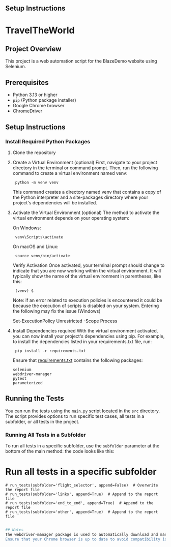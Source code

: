 ## Setup Instructions

# TravelTheWorld

## Project Overview
This project is a web automation script for the BlazeDemo website using Selenium.

## Prerequisites

- Python 3.13 or higher
- `pip` (Python package installer)
- Google Chrome browser
- ChromeDriver

## Setup Instructions

### Install Required Python Packages

1. Clone the repository

2. Create a Virtual Environment (optional)
	First, navigate to your project directory in the terminal or command prompt. Then, run the following command to create a virtual environment named venv:

		python -m venv venv

	This command creates a directory named venv that contains a copy of the Python interpreter and a site-packages directory where your project's dependencies will be installed.

3. Activate the Virtual Environment (optional)
	The method to activate the virtual environment depends on your operating system:

	On Windows:

		venv\Scripts\activate

	On macOS and Linux:

		source venv/bin/activate

   Verify Activation
	Once activated, your terminal prompt should change to indicate that you are now working within the virtual environment. It will typically show the name of the virtual environment in parentheses, like this:

		(venv) $

   Note: if an error related to execution policies is encountered it could  be because the execution of scripts is disabled on your system. Entering the following may fix the issue (Windows)

      Set-ExecutionPolicy Unrestricted -Scope Process

4. Install Dependencies required
	With the virtual environment activated, you can now install your project's dependencies using pip. For example, to install the dependencies listed in your requirements.txt file, run:

		pip install -r requirements.txt

    Ensure that [requirements.txt](http://_vscodecontentref_/3) contains the following packages:

    ```
   selenium
   webdriver-manager
   pytest
   parameterized
    
## Running the Tests

You can run the tests using the `main.py` script located in the `src` directory. The script provides options to run specific test cases, all tests in a subfolder, or all tests in the project.

### Running All Tests in a Subfolder

To run all tests in a specific subfolder, use the `subfolder` parameter at the bottom of the main method:
the code looks like this:
   # Run all tests in a specific subfolder
    # run_tests(subfolder='flight_selector', append=False)  # Overwrite the report file
    # run_tests(subfolder='links', append=True)  # Append to the report file
    # run_tests(subfolder='end_to_end', append=True)  # Append to the report file
    # run_tests(subfolder='other', append=True)  # Append to the report file

```sh

## Notes
The webdriver-manager package is used to automatically download and manage the chromedriver executable, so you don't need to manually download or include it in your repository.
Ensure that your Chrome browser is up to date to avoid compatibility issues with chromedriver."# BlazeDemoTravel" 
